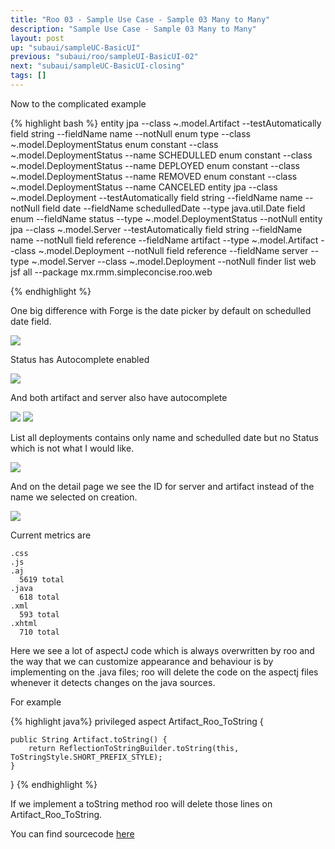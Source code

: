 ```yaml
---
title: "Roo 03 - Sample Use Case - Sample 03 Many to Many"
description: "Sample Use Case - Sample 03 Many to Many"
layout: post
up: "subaui/sampleUC-BasicUI"
previous: "subaui/roo/sampleUI-BasicUI-02"
next: "subaui/sampleUC-BasicUI-closing"
tags: []
---
```

Now to the complicated example

{% highlight bash %}
entity jpa --class ~.model.Artifact --testAutomatically 
field string --fieldName name --notNull 
enum type --class ~.model.DeploymentStatus
enum constant --class ~.model.DeploymentStatus --name SCHEDULLED
enum constant --class ~.model.DeploymentStatus --name DEPLOYED
enum constant --class ~.model.DeploymentStatus --name REMOVED
enum constant --class ~.model.DeploymentStatus --name CANCELED
entity jpa --class ~.model.Deployment --testAutomatically 
field string --fieldName name --notNull 
field date --fieldName schedulledDate --type java.util.Date 
field enum --fieldName status --type ~.model.DeploymentStatus --notNull 
entity jpa --class ~.model.Server --testAutomatically 
field string --fieldName name --notNull 
field reference --fieldName artifact --type ~.model.Artifact --class ~.model.Deployment --notNull 
field reference --fieldName server --type ~.model.Server --class ~.model.Deployment --notNull 
finder list
web jsf all --package mx.rmm.simpleconcise.roo.web

{% endhighlight %}

One big difference with Forge is the date picker by default on
schedulled date field.

<img src="{{site.url}}/assets/images/suc-bui-roo/015.png" />

Status has Autocomplete enabled

<img src="{{site.url}}/assets/images/suc-bui-roo/016.png" />

And both artifact and server also have autocomplete

<img src="{{site.url}}/assets/images/suc-bui-roo/017.png" />
<img src="{{site.url}}/assets/images/suc-bui-roo/018.png" />

List all deployments contains only name and schedulled date but no 
Status which is not what I would like.

<img src="{{site.url}}/assets/images/suc-bui-roo/019.png" />

And on the detail page we see the ID for server and artifact instead
of the name we selected on creation.

<img src="{{site.url}}/assets/images/suc-bui-roo/020.png" />

Current metrics are

~~~
.css
.js
.aj
  5619 total
.java
  618 total
.xml
  593 total
.xhtml
  710 total

~~~

Here we see a lot of aspectJ code which is always overwritten by roo
and the way that we can customize appearance and behaviour is by
implementing on the .java files; roo will delete the code on the aspectj files whenever it detects changes on the java sources.

For example

{% highlight java%}
privileged aspect Artifact_Roo_ToString {
    
    public String Artifact.toString() {
        return ReflectionToStringBuilder.toString(this, ToStringStyle.SHORT_PREFIX_STYLE);
    }
    
}
{% endhighlight %}

If we implement a toString method roo will delete those lines on Artifact_Roo_ToString.


You can find sourcecode [here][code-roo-buc-bui-1.7]

[code-roo-buc-bui-1.7]:https://github.com/mtzmontiel/simple-concise/releases/tag/code-roo-buc-bui-1.7
